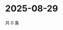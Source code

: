 # 2025-08-29

共 0 条

<!-- BEGIN ZHIHUVIDEO -->
<!-- 最后更新时间 Fri Aug 29 2025 18:12:06 GMT+0800 (China Standard Time) -->

<!-- END ZHIHUVIDEO -->
